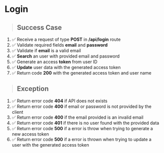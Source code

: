 # Login

> ## Success Case

1. ✅ Receive a request of type **POST** in **/api/login** route
2. ✅ Validate required fields **email** and **password**
3. ✅ Validate if **email** is a valid email
4. ✅ **Search** an user with provided email and password
5. ✅ Generate an access **token** from user ID
6. ✅ **Update** user data with the generated access token
7. ✅ Return code **200** with the generated access token and user name

> ## Exception

1. ✅ Return error code **404** if API does not exists
2. ✅ Return error code **400** if email or password is not provided by the client
3. ✅ Return error code **400** if the email provided is an invalid email
4. ✅ Return error code **401** if there is no user found with the provided data
5. ✅ Return error code **500** if a error is throw when trying to generate a new access token
6. ✅ Return error code **500** if a error is thrown when trying to update a user with the generated access token